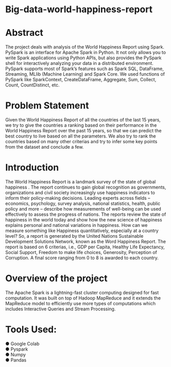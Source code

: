 # Big-data-world-happiness-report

# Abstract
The project deals with analysis of the World Happiness Report using Spark. PySpark is
an interface for Apache Spark in Python. It not only allows you to write Spark
applications using Python APIs, but also provides the PySpark shell for interactively
analyzing your data in a distributed environment. PySpark supports most of Spark’s
features such as Spark SQL, DataFrame, Streaming, MLlib (Machine Learning) and
Spark Core. We used functions of PySpark like SparkContext, CreateDataFrame,
Aggregate, Sum, Collect, Count, CountDistinct, etc.

# Problem Statement
Given the World Happiness Report of all the countries of the last 15 years, we try to
give the countries a ranking based on their performance in the World Happiness Report
over the past 15 years, so that we can predict the best country to live based on all the
parameters. We also try to rank the countries based on many other criterias and try to
infer some key points from the dataset and conclude a few.

# Introduction
The World Happiness Report is a landmark survey of the state of global happiness .
The report continues to gain global recognition as governments, organizations and civil
society increasingly use happiness indicators to inform their policy-making decisions.
Leading experts across fields – economics, psychology, survey analysis, national
statistics, health, public policy and more – describe how measurements of well-being
can be used effectively to assess the progress of nations. The reports review the state
of happiness in the world today and show how the new science of happiness explains
personal and national variations in happiness. How can we measure something like
Happiness quantitatively, especially at a country level? So, a report is generated by the
United Nations Sustainable Development Solutions Network, known as the Word
Happiness Report. The report is based on 6 criterias, i.e., GDP per Capita, Healthy Life
Expectancy, Social Support, Freedom to make life choices, Generosity, Perception of
Corruption. A final score ranging from 0 to 8 is awarded to each country.

# Overview of the project
The Apache Spark is a lightning-fast cluster computing designed for fast computation. It
was built on top of Hadoop MapReduce and it extends the MapReduce model to
efficiently use more types of computations which includes Interactive Queries and
Stream Processing.

# Tools Used:
● Google Colab <br>
● Pyspark <br>
● Numpy <br>
● Pandas <br>


